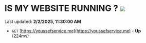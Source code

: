 # IS MY WEBSITE RUNNING ? [![](https://img.shields.io/static/v1?label=Sponsor&message=%E2%9D%A4&logo=GitHub&color=%23fe8e86)](https://github.com/sponsors/Youssef-Lehmam)

Last updated: **2/2/2025, 11:30:00 AM**

- `GET` [https://youssefservice.me](https://youssefservice.me) - **Up** (224ms)
